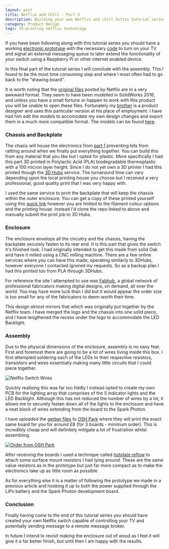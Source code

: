 ```yaml
---
layout: post
title: Netflix and Chill - Part 3
description: Building your own Netflix and chill button tutorial series concluding with assembly.
category: Product Design
tags: 3d-printing netflix technology
---
```

If you have been following along with this tutorial series you should have a
working [electronic
prototype](/product%20design/2016/05/12/netflix-and-chill.html) with the
necessary [code](/product%20design/2016/05/15/netflix-and-chill-part-2.html) to
turn on your TV and signal an external messaging queue to later extend the
functionality of your switch using a Raspberry Pi or other internet enabled
device.

In this final part of the tutorial series I will conclude with the assembly.
This I found to be the most time consuming step and where I most often had to
go back to the "drawing board".

It is worth noting that the [original
files](http://makeit.netflix.com/downloads/build_step6_SwitchModels.zip) posted
by Netflix are in a very awkward format. They seem to have been modelled in
SolidWorks 2016, and unless you have a small fortune or happen to work with
this product you will be unable to open these files. Fortunately my
[brother](https://www.linkedin.com/in/daniel-basham-99557a65) is a product
designer and uses this particular version at his place of employment. I have
had him edit the models to accomodate my own design changes and export them in
a much more compatible format. The models can be found
[here](https://github.com/tomasbasham/netflix-switch-models/tree/master).

### Chassis and Backplate

The chasis will house the electronics from [part
1](/product%20design/2016/05/12/netflix-and-chill.html) preventing bits from
rattling around when we finally put everything together. You can build this
from any material that you like but I opted for plastic. More specifically I
had this part 3D printed in Polylactic Acid (PLA) biodegradable thermoplastic
with a 100 micron layer height. Since I do not yet own a 3D printer I had this
printed though the [3D Hubs](https://www.3dhubs.com) service. The turnaround
time can vary depending upon the local printing house you choose but I received
a very professional, good quality print that I was very happy with.

I used the same service to print the backplate that will keep the chassis
within the outer enclosure. You can get a copy of these printed yourself using
this [quick
link](http://www.thingiverse.com/apps/3d-print-with-3d-hubs/run?thing_id=1743817)
however you are limited to the filament colour options and the printing house.
Instead I'd clone the repo linked to above and manually submit the print job to
3D Hubs.

<p class="embed-container">
  <script src="https://embed.github.com/view/3d/tomasbasham/netflix-switch-models/master/netflix-switch-chassis.stl"></script>
  <script src="https://embed.github.com/view/3d/tomasbasham/netflix-switch-models/master/netflix-switch-backplate.stl"></script>
</p>

### Enclosure

The enclosure envelops all the circuitry and the chassis, having the backplate
securely fasten to its rear end. It is this part that gives the switch it's
finished look. I had originally intended to get this made from solid Oak and
have it milled using a CNC milling machine. There are a few online services
where you can have this made, operating similarly to 3DHubs, however everyone I
contacted ignored my requests. So as a backup plan I had this printed too from
PLA through 3DHubs.

For reference the site I attempted to use was [Fabhub](https://www.fabhub.io/),
a global network of professional fabricators making digital designs, on demand,
all over the world. You may have more luck than I did but it would appear the
order size is too small for any of the fabricators to deem worth their time.

This design almost mirrors that which was originally put together by the
Netflix team. I have merged the logo and the chassis into one solid piece, and
I have lengthened the recess under the logo to accommodate the LED Backlight.

<p class="embed-container">
  <script src="https://embed.github.com/view/3d/tomasbasham/netflix-switch-models/master/netflix-switch-enclosure.stl"></script>
</p>

### Assembly

Due to the physical dimensions of the enclosure, assembly is no easy feat.
First and foremost there are going to be a lot of wires living inside this box.
I first attempted soldering each of the LEDs to their respective resistors,
transistors and wires essentially making many little circuits that I could
piece together.

![Netflix Switch Wires](https://cdn.tomasbasham.co.uk/netflix-switch-wires.jpg)

Quickly realising this was far too fiddly I instead opted to create my own PCB
for the lighting array that comprises of the 5 indicator lights and the LED
Backlight. Although this has not reduced the number of wires by a lot, it
allows me to securely fasten down all of the lights to the enclosure and have a
neat block of wires extending from the board to the Spark Photon.

I have uploaded the [gerber files](https://en.wikipedia.org/wiki/Gerber_format)
to [OSH Park](https://oshpark.com/) where they will print the exact same board
for you for around £8 (for 3 boards - minimum order). This is incredibly cheap
and will definitely mitigate a lot of frustration whilst assembling.

[![Order from OSH Park](https://oshpark.com/assets/badge-5b7ec47045b78aef6eb9d83b3bac6b1920de805e9a0c227658eac6e19a045b9c.png)](https://oshpark.com/shared_projects/wV6vJPb5)

After receiving the boards I used a technique called [hotplate
reflow](/electronics/2016/06/06/tricks-of-the-trade-hotplate-reflow.html) to
attach some surface mount resistors I had lying around. These are the same
value resistors as in the prototype but just far more compact as to make the
electronics take up as little room as possible.

As for everything else it is a matter of following the prototype we made in a
previous article and hooking it up to both the power supplied through the LiPo
battery and the Spark Photon development board.

### Conclusion

Finally having come to the end of this tutorial series you should have created
your own Netflix switch capable of controlling your TV and potentially sending
message to a remote message broker.

In future I intend to revisit making the enclosure out of wood as I feel it
will give it a far better finish, but until then I am happy with the results.
